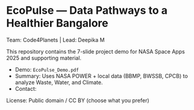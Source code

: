 # EcoPulse — Data Pathways to a Healthier Bangalore
Team: Code4Planets | Lead: Deepika M

This repository contains the 7-slide project demo for NASA Space Apps 2025 and supporting material.
- Demo: `EcoPulse_Demo.pdf`
- Summary: Uses NASA POWER + local data (BBMP, BWSSB, CPCB) to analyze Waste, Water, and Climate.
- Contact: <your email or GitHub profile>

License: Public domain / CC BY (choose what you prefer)

